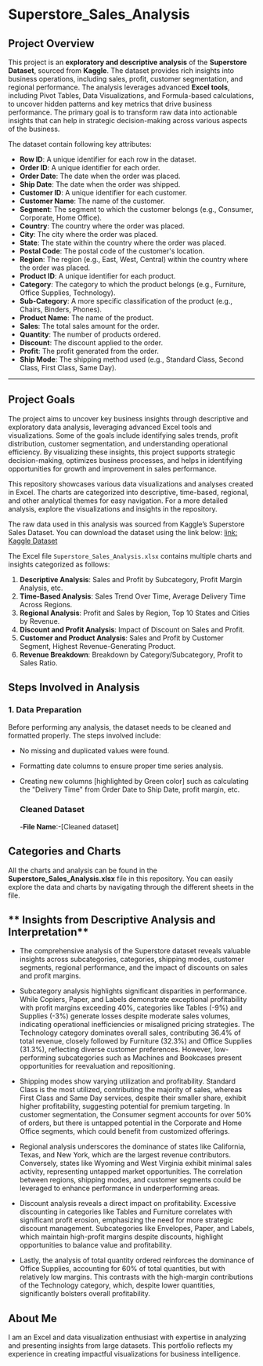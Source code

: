 # Superstore_Sales_Analysis


## Project Overview
This project is an **exploratory and descriptive analysis** of the **Superstore Dataset**, sourced from **Kaggle**. The dataset provides rich insights into business operations, including sales, profit, customer segmentation, and regional performance. The analysis leverages advanced **Excel tools**, including Pivot Tables, Data Visualizations, and Formula-based calculations, to uncover hidden patterns and key metrics that drive business performance. The primary goal is to transform raw data into actionable insights that can help in strategic decision-making across various aspects of the business.

 
The dataset contain following key attributes:
- **Row ID**: A unique identifier for each row in the dataset.
- **Order ID**: A unique identifier for each order.
- **Order Date**: The date when the order was placed.
- **Ship Date**: The date when the order was shipped.
- **Customer ID**: A unique identifier for each customer.
- **Customer Name**: The name of the customer.
- **Segment**: The segment to which the customer belongs (e.g., Consumer, Corporate, Home Office).
- **Country**: The country where the order was placed.
- **City**: The city where the order was placed.
- **State**: The state within the country where the order was placed.
- **Postal Code**: The postal code of the customer's location.
- **Region**: The region (e.g., East, West, Central) within the country where the order was placed.
- **Product ID**: A unique identifier for each product.
- **Category**: The category to which the product belongs (e.g., Furniture, Office Supplies, Technology).
- **Sub-Category**: A more specific classification of the product (e.g., Chairs, Binders, Phones).
- **Product Name**: The name of the product.
- **Sales**: The total sales amount for the order.
- **Quantity**: The number of products ordered.
- **Discount**: The discount applied to the order.
- **Profit**: The profit generated from the order.
- **Ship Mode**: The shipping method used (e.g., Standard Class, Second Class, First Class, Same Day).

---

## Project Goals

The project aims to uncover key business insights through descriptive and exploratory data analysis, leveraging advanced Excel tools and visualizations. Some of the goals include identifying sales trends, profit distribution, customer segmentation, and understanding operational efficiency. By visualizing these insights, this project supports strategic decision-making, optimizes business processes, and helps in identifying opportunities for growth and improvement in sales performance.

This repository showcases various data visualizations and analyses created in Excel. The charts are categorized into descriptive, time-based, regional, and other analytical themes for easy navigation. For a more detailed analysis, explore the visualizations and insights in the repository.

The raw data used in this analysis was sourced from Kaggle’s Superstore Sales Dataset. You can download the dataset using the link below:
[link: Kaggle Dataset](https://www.kaggle.com/datasets/rohitsahoo/sales-forecasting/code)

 The Excel file `Superstore_Sales_Analysis.xlsx` contains multiple charts and insights categorized as follows:

1. **Descriptive Analysis**: Sales and Profit by Subcategory, Profit Margin Analysis, etc.
2. **Time-Based Analysis**: Sales Trend Over Time, Average Delivery Time Across Regions.
3. **Regional Analysis**: Profit and Sales by Region, Top 10 States and Cities by Revenue.
4. **Discount and Profit Analysis**: Impact of Discount on Sales and Profit.
5. **Customer and Product Analysis**: Sales and Profit by Customer Segment, Highest Revenue-Generating Product.
6. **Revenue Breakdown**: Breakdown by Category/Subcategory, Profit to Sales Ratio.


## Steps Involved in Analysis

### 1. Data Preparation

Before performing any analysis, the dataset needs to be cleaned and formatted properly. The steps involved include:
- No missing and duplicated values were found.
- Formatting date columns to ensure proper time series analysis.
- Creating new columns [highlighted by Green color] such as calculating the "Delivery Time" from Order Date to Ship Date, profit margin, etc.

  ### Cleaned Dataset
  -**File Name**:-[Cleaned dataset]


## **Categories and Charts**


All the charts and analysis can be found in the **Superstore_Sales_Analysis.xlsx** file in this repository. You can easily explore the data and charts by navigating through the different sheets in the file.


## ** Insights from Descriptive Analysis and Interpretation**
 - The comprehensive analysis of the Superstore dataset reveals valuable insights across subcategories, categories, shipping modes, customer segments, regional performance, and the impact of discounts on sales and profit margins.

- Subcategory analysis highlights significant disparities in performance. While Copiers, Paper, and Labels demonstrate exceptional profitability with profit margins exceeding 40%, categories like Tables (-9%) and Supplies (-3%) generate losses despite moderate sales volumes, indicating operational inefficiencies or misaligned pricing strategies. The Technology category dominates overall sales, contributing 36.4% of total revenue, closely followed by Furniture (32.3%) and Office Supplies (31.3%), reflecting diverse customer preferences. However, low-performing subcategories such as Machines and Bookcases present opportunities for reevaluation and repositioning.

- Shipping modes show varying utilization and profitability. Standard Class is the most utilized, contributing the majority of sales, whereas First Class and Same Day services, despite their smaller share, exhibit higher profitability, suggesting potential for premium targeting. In customer segmentation, the Consumer segment accounts for over 50% of orders, but there is untapped potential in the Corporate and Home Office segments, which could benefit from customized offerings.

- Regional analysis underscores the dominance of states like California, Texas, and New York, which are the largest revenue contributors. Conversely, states like Wyoming and West Virginia exhibit minimal sales activity, representing untapped market opportunities. The correlation between regions, shipping modes, and customer segments could be leveraged to enhance performance in underperforming areas.

- Discount analysis reveals a direct impact on profitability. Excessive discounting in categories like Tables and Furniture correlates with significant profit erosion, emphasizing the need for more strategic discount management. Subcategories like Envelopes, Paper, and Labels, which maintain high-profit margins despite discounts, highlight opportunities to balance value and profitability.

- Lastly, the analysis of total quantity ordered reinforces the dominance of Office Supplies, accounting for 60% of total quantities, but with relatively low margins. This contrasts with the high-margin contributions of the Technology category, which, despite lower quantities, significantly bolsters overall profitability.


## **About Me**
I am an Excel and data visualization enthusiast with expertise in analyzing and presenting insights from large datasets. This portfolio reflects my experience in creating impactful visualizations for business intelligence.




